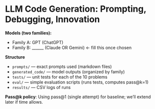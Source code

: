 # LLM Code Generation: Prompting, Debugging, Innovation

**Models (two families):**
- Family A: GPT (ChatGPT)
- Family B: ______ (Claude OR Gemini)  ← fill this once chosen

**Structure**
- `prompts/` — exact prompts used (markdown files)
- `generated_code/` — model outputs (organized by family)
- `tests/` — unit tests for each of the 10 problems
- `eval/` — simple evaluation scripts (runs tests, computes pass@k=1)
- `results/` — CSV logs of runs

**Pass@k policy**: Using pass@1 (single attempt) for baseline; we’ll extend later if time allows.
